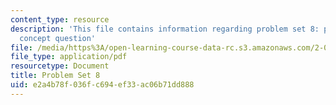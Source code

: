 ```yaml
---
content_type: resource
description: 'This file contains information regarding problem set 8: problems and
  concept question'
file: /media/https%3A/open-learning-course-data-rc.s3.amazonaws.com/2-003sc-engineering-dynamics-fall-2011/e2a4b78f036fc694ef33ac06b71dd888_MIT2_003SCF11_pset8.pdf
file_type: application/pdf
resourcetype: Document
title: Problem Set 8
uid: e2a4b78f-036f-c694-ef33-ac06b71dd888
---
```

